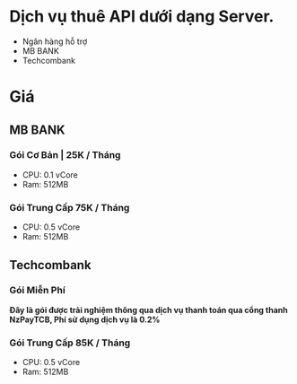 # Dịch vụ thuê API dưới dạng Server.
- Ngân hàng hỗ trợ
- MB BANK
- Techcombank

# Giá
## MB BANK 
### Gói Cơ Bản | 25K / Tháng
- CPU: 0.1 vCore
- Ram: 512MB
### Gói Trung Cấp 75K / Tháng
- CPU: 0.5 vCore
- Ram: 512MB
## Techcombank
### Gói Miễn Phí 
**Đây là gói được trải nghiệm thông qua dịch vụ thanh toán qua cổng thanh NzPayTCB, Phí sử dụng dịch vụ là 0.2%**
### Gói Trung Cấp 85K / Tháng
- CPU: 0.5 vCore
- Ram: 512MB
